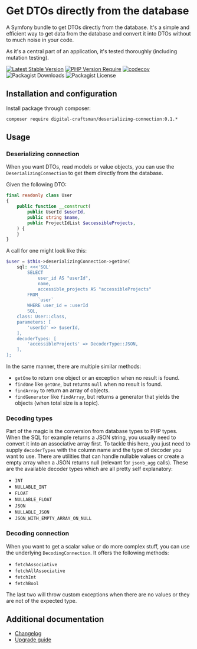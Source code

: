 # Get DTOs directly from the database

A Symfony bundle to get DTOs directly from the database. It's a simple and efficient way to get data from the database and convert it into DTOs without to much noise in your code.  

As it's a central part of an application, it's tested thoroughly (including mutation testing).

[![Latest Stable Version](https://img.shields.io/badge/stable-0.1.0-blue)](https://packagist.org/packages/digital-craftsman/deserializing-connection)
[![PHP Version Require](https://img.shields.io/badge/php-8.3|8.4-5b5d95)](https://packagist.org/packages/digital-craftsman/deserializing-connection)
[![codecov](https://codecov.io/gh/digital-craftsman-de/deserializing-connection/branch/main/graph/badge.svg?token=BL0JKZYLBG)](https://codecov.io/gh/digital-craftsman-de/deserializing-connection)
![Packagist Downloads](https://img.shields.io/packagist/dt/digital-craftsman/deserializing-connection)
![Packagist License](https://img.shields.io/packagist/l/digital-craftsman/deserializing-connection)

## Installation and configuration

Install package through composer:

```shell
composer require digital-craftsman/deserializing-connection:0.1.*
```

## Usage

### Deserializing connection

When you want DTOs, read models or value objects, you can use the `DeserializingConnection` to get them directly from the database. 

Given the following DTO:

```php
final readonly class User
{
    public function __construct(
        public UserId $userId,
        public string $name,
        public ProjectIdList $accessibleProjects,
    ) {
    }
}
```

A call for one might look like this:

```php
$user = $this->deserializingConnection->getOne(
    sql: <<<'SQL'
        SELECT
            user_id AS "userId",
            name,
            accessible_projects AS "accessibleProjects"
        FROM
            `user`
        WHERE user_id = :userId
        SQL,
    class: User::class,
    parameters: [
        'userId' => $userId,
    ],
    decoderTypes: [
        'accessibleProjects' => DecoderType::JSON,
    ],
);
```

In the same manner, there are multiple similar methods:

- `getOne` to return one object or an exception when no result is found.
- `findOne` like `getOne`, but returns `null` when no result is found.
- `findArray` to return an array of objects.
- `findGenerator` like `findArray`, but returns a generator that yields the objects (when total size is a topic).

### Decoding types

Part of the magic is the conversion from database types to PHP types. When the SQL for example returns a JSON string, you usually need to convert it into an associative array first. To tackle this here, you just need to supply `decoderTypes` with the column name and the type of decoder you want to use. There are utilities that can handle nullable values or create a empty array when a JSON returns null (relevant for `jsonb_agg` calls). These are the available decoder types which are all pretty self explanatory:

- `INT`
- `NULLABLE_INT`
- `FLOAT`
- `NULLABLE_FLOAT`
- `JSON`
- `NULLABLE_JSON`
- `JSON_WITH_EMPTY_ARRAY_ON_NULL`

### Decoding connection

When you want to get a scalar value or do more complex stuff, you can use the underlying `DecodingConnection`. It offers the following methods:

- `fetchAssociative`
- `fetchAllAssociative`
- `fetchInt`
- `fetchBool`

The last two will throw custom exceptions when there are no values or they are not of the expected type.

## Additional documentation

- [Changelog](./CHANGELOG.md)
- [Upgrade guide](./UPGRADE.md)
